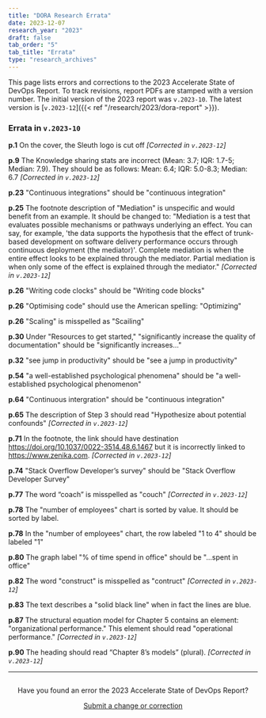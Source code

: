 ```yaml
---
title: "DORA Research Errata"
date: 2023-12-07
research_year: "2023"
draft: false
tab_order: "5"
tab_title: "Errata"
type: "research_archives"
---
```


This page lists errors and corrections to the 2023 Accelerate State of DevOps Report. To track revisions, report PDFs are stamped with a version number. The initial version of the 2023 report was `v.2023-10`. The latest version is [`v.2023-12`]({{< ref "/research/2023/dora-report" >}}).

### Errata in `v.2023-10`

**p.1** On the cover, the Sleuth logo is cut off _[Corrected in `v.2023-12`]_

**p.9** The Knowledge sharing stats are incorrect (Mean: 3.7; IQR: 1.7-5; Median: 7.9). They should be as follows: Mean: 6.4; IQR: 5.0-8.3; Median: 6.7 _[Corrected in `v.2023-12`]_

**p.23** "Continuous integrations" should be "continuous integration"

**p.25** The footnote description of "Mediation" is unspecific and would benefit from an example. It should be changed to: "Mediation is a test that evaluates possible mechanisms or pathways underlying an effect. You can say, for example, 'the data supports the hypothesis that the effect of trunk-based development on software delivery performance occurs through continuous deployment (the mediator)'. Complete mediation is when the entire effect looks to be explained through the mediator. Partial mediation is when only some of the effect is explained through the mediator." _[Corrected in `v.2023-12`]_

**p.26** "Writing code clocks" should be "Writing code blocks"

**p.26** "Optimising code" should use the American spelling: "Optimizing" 

**p.26** "Scaling" is misspelled as "Scailing"

**p.30** Under "Resources to get started," "significantly increase the quality of documentation" should be "significantly increases..."

**p.32** "see jump in productivity" should be "see a jump in productivity"

**p.54** "a well-established psychological phenomena" should be "a well-established psychological phenomenon"

**p.64** "Continuous intergration" should be "continuous integration"

**p.65** The description of Step 3 should read "Hypothesize about potential confounds" _[Corrected in `v.2023-12`]_

**p.71** In the footnote, the link should have destination https://doi.org/10.1037/0022-3514.48.6.1467 but it is incorrectly linked to https://www.zenika.com. _[Corrected in `v.2023-12`]_

**p.74** "Stack Overflow Developer’s survey" should be "Stack Overflow Developer Survey"

**p.77** The word “coach” is misspelled as "couch" _[Corrected in `v.2023-12`]_

**p.78** The "number of employees" chart is sorted by value. It should be sorted by label.

**p.78** In the "number of employees" chart, the row labeled "1 to 4" should be labeled "1" 

**p.80** The graph label "% of time spend in office" should be "...spent in office"

**p.82** The word "construct" is misspelled as "contruct" _[Corrected in `v.2023-12`]_

**p.83** The text describes a "solid black line" when in fact the lines are blue.

**p.87** The structural equation model for Chapter 5 contains an element: "organizational performance." This element should read "operational performance." _[Corrected in `v.2023-12`]_

**p.90** The heading should read “Chapter 8’s models” (plural). _[Corrected in `v.2023-12`]_


-----
<div style="text-align:center; margin-top:2em;">
Have you found an error the 2023 Accelerate State of DevOps Report? 

<a href='{{< relref "/contact/" >}}?inquiry_type=Errata&errata_pub=Accelerate+State+of+DevOps+Report+2023' class='button'>Submit a change or correction</a>
</div>